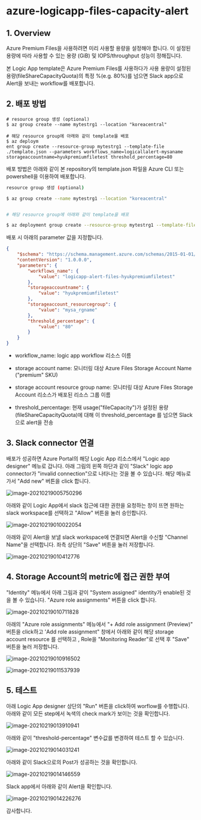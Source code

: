 # azure-logicapp-files-capacity-alert



## 1. Overview

Azure Premium Files을 사용하려면 미리 사용할 용량을 설정해야 합니다.  이 설정된 용량에 따라 사용할 수 있는 용량 (GiB) 및 IOPS/throughput 성능이 정해집니다.

본 Logic App template은 Azure Premium Files를 사용하다가 사용 용량이 설정된 용량(fileShareCapacityQuota)의 특정 %(e.g. 80%)를 넘으면 Slack app으로 Alert을 보내는 workflow를 배포합니다. 



## 2. 배포 방법 

```ARM template
# resource group 생성 (optional)
$ az group create --name mytestrg1 --location "koreacentral"

# 해당 resource group에 아래와 같이 template을 배포
$ az deploym
ent group create --resource-group mytestrg1 --template-file ./template.json --parameters workflows_name=logicallalert-mysaname storageaccountname=hyukpremiumfiletest threshold_percentage=80
```

배포 방법은 아래와 같이 본 repository의 template.json 파일을 Azure CLI 또는 powershell을 이용하여 배포합니다. 

```bash
resource group 생성 (optional)

$ az group create --name mytestrg1 --location "koreacentral"


# 해당 resource group에 아래와 같이 template을 배포

$ az deployment group create --resource-group mytestrg1 --template-file ./template.json --parameters workflows_name=logicallalert-mysaname storageaccountname=hyukpremiumfiletest storageaccount_resourcegroup=mysa_rgname threshold_percentage=80
```



배포 시 아래의 parameter 값을 지정합니다. 

```json
{
    "$schema": "https://schema.management.azure.com/schemas/2015-01-01/deploymentParameters.json#",
    "contentVersion": "1.0.0.0",
    "parameters": {
        "workflows_name": {
            "value": "logicapp-alert-files-hyukpremiumfiletest"
        },
        "storageaccountname": {
            "value": "hyukpremiumfiletest"
        },
        "storageaccount_resourcegroup": {
            "value": "mysa_rgname"
        },
        "threshold_percentage": {
            "value": "80"
        }
    }
}
```

- workflow_name: logic app workflow 리소스 이름

- storage account name: 모니터링 대상 Azure Files Storage Account Name ("premium" SKU)

- storage account resource group name: 모니터링 대상 Azure Files Storage Account 리소스가 배포된 리소스 그룹 이름

- threshold_percentage: 현재 usage("fileCapacity")가 설정된 용량(fileShareCapacityQuota)에 대해 이 threshold_percentage 를 넘으면 Slack으로 alert을 전송

  



## 3. Slack connector 연결 



배포가 성공하면 Azure Portal의 해당 Logic App 리소스에서 "Logic app designer" 메뉴로 갑니다. 아래 그림의 왼쪽 하단과 같이 "Slack" logic app connector가 "invalid connection"으로 나타나는 것을 볼 수 있습니다. 해당 메뉴로 가서 "Add new" 버튼을 click 합니다.

![image-20210219005750296](README.assets/image-20210219005750296.png)



아래와 같이 Logic App에서 slack 접근에 대한 권한을 요청하는 창이 뜨면 원하는 slack workspace를 선택하고  "Allow" 버튼을 눌러 승인합니다. 

![image-20210219010022054](README.assets/image-20210219010022054.png)



아래와 같이 Alert을 보낼 slack workspace에 연결되면 Alert을 수신할 "Channel Name"을 선택합니다. 좌측 상단의 "Save" 버튼을 눌러 저장합니다. 

![image-20210219010412776](README.assets/image-20210219010412776.png)



## 4. Storage Account의 metric에 접근 권한 부여 

"Identity" 메뉴에서 아래 그림과 같이 "System assigned" identity가 enable된 것을 볼 수 있습니다. "Azure role assignments" 버튼을 click 합니다.  

![image-20210219010711828](README.assets/image-20210219010711828.png)



아래의 "Azure role assignments" 메뉴에서 "+ Add role assignment (Preview)" 버튼을 click하고 'Add role assignment" 창에서 아래와 같이 해당 storage account resource 를 선택하고 , Role을 "Monitoring Reader"로 선택 후 "Save" 버튼을 눌러 저장합니다.

![image-20210219010916502](README.assets/image-20210219010916502.png)

![image-20210219011537939](README.assets/image-20210219011537939.png)

## 5. 테스트

아래 Logic App designer 상단의 "Run" 버튼을 click하여 worflow를 수행합니다. 아래와 같이 모든 step에서 녹색의 check mark가 보이는 것을 확인합니다. 

![image-20210219013910941](README.assets/image-20210219013910941.png)



아래와 같이 "threshold-percentage" 변수값를 변경하여 테스트 할 수 있습니다. 

![image-20210219014031241](README.assets/image-20210219014031241.png)

아래와 같이 Slack으로의 Post가 성공하는 것을 확인합니다.

![image-20210219014146559](README.assets/image-20210219014146559.png)

Slack app에서 아래와 같이 Alert을 확인합니다. 

![image-20210219014226276](README.assets/image-20210219014226276.png)



감사합니다.